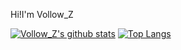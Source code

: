 Hi!I'm Vollow_Z

[![Vollow_Z's github stats](https://github-readme-stats.vercel.app/api?username=VollowZ&theme=dark&show_icons=true)](https://github.com/anuraghazra/github-readme-stats)
[![Top Langs](https://github-readme-stats.vercel.app/api/top-langs/?username=VollowZ&layout=compact&theme=dark)](https://github.com/anuraghazra/github-readme-stats)
